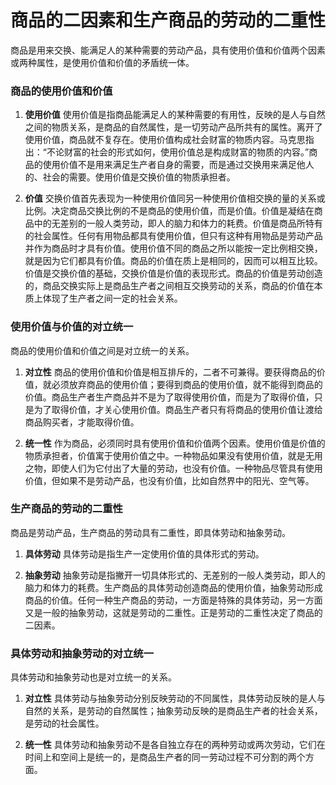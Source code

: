 # 商品的二因素和生产商品的劳动的二重性

商品是用来交换、能满足人的某种需要的劳动产品，具有使用价值和价值两个因素或两种属性，是使用价值和价值的矛盾统一体。

### 商品的使用价值和价值

1. **使用价值**
   使用价值是指商品能满足人的某种需要的有用性，反映的是人与自然之间的物质关系，是商品的自然属性，是一切劳动产品所共有的属性。离开了使用价值，商品就不复存在。使用价值构成社会财富的物质内容。马克思指出：“不论财富的社会的形式如何，使用价值总是构成财富的物质的内容。”商品的使用价值不是用来满足生产者自身的需要，而是通过交换用来满足他人的、社会的需要。使用价值是交换价值的物质承担者。

2. **价值**
   交换价值首先表现为一种使用价值同另一种使用价值相交换的量的关系或比例。决定商品交换比例的不是商品的使用价值，而是价值。价值是凝结在商品中的无差别的一般人类劳动，即人的脑力和体力的耗费。价值是商品所特有的社会属性。任何有用物品都具有使用价值，但只有这种有用物品是劳动产品并作为商品时才具有价值。使用价值不同的商品之所以能按一定比例相交换，就是因为它们都具有价值。商品的价值在质上是相同的，因而可以相互比较。价值是交换价值的基础，交换价值是价值的表现形式。商品的价值是劳动创造的，商品交换实际上是商品生产者之间相互交换劳动的关系，商品的价值在本质上体现了生产者之间一定的社会关系。

### 使用价值与价值的对立统一

商品的使用价值和价值之间是对立统一的关系。

1. **对立性**
   商品的使用价值和价值是相互排斥的，二者不可兼得。要获得商品的价值，就必须放弃商品的使用价值；要得到商品的使用价值，就不能得到商品的价值。商品生产者生产商品并不是为了取得使用价值，而是为了取得价值，只是为了取得价值，才关心使用价值。商品生产者只有将商品的使用价值让渡给商品购买者，才能取得价值。

2. **统一性**
   作为商品，必须同时具有使用价值和价值两个因素。使用价值是价值的物质承担者，价值寓于使用价值之中。一种物品如果没有使用价值，就是无用之物，即使人们为它付出了大量的劳动，也没有价值。一种物品尽管具有使用价值，但如果不是劳动产品，也没有价值，比如自然界中的阳光、空气等。

### 生产商品的劳动的二重性

商品是劳动产品，生产商品的劳动具有二重性，即具体劳动和抽象劳动。

1. **具体劳动**
   具体劳动是指生产一定使用价值的具体形式的劳动。

2. **抽象劳动**
   抽象劳动是指撇开一切具体形式的、无差别的一般人类劳动，即人的脑力和体力的耗费。生产商品的具体劳动创造商品的使用价值，抽象劳动形成商品的价值。任何一种生产商品的劳动，一方面是特殊的具体劳动，另一方面又是一般的抽象劳动，这就是劳动的二重性。正是劳动的二重性决定了商品的二因素。

### 具体劳动和抽象劳动的对立统一

具体劳动和抽象劳动也是对立统一的关系。

1. **对立性**
   具体劳动与抽象劳动分别反映劳动的不同属性，具体劳动反映的是人与自然的关系，是劳动的自然属性；抽象劳动反映的是商品生产者的社会关系，是劳动的社会属性。

2. **统一性**
   具体劳动和抽象劳动不是各自独立存在的两种劳动或两次劳动，它们在时间上和空间上是统一的，是商品生产者的同一劳动过程不可分割的两个方面。